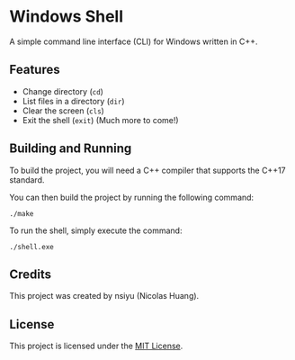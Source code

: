 # Windows Shell

A simple command line interface (CLI) for Windows written in C++.

## Features

- Change directory (`cd`)
- List files in a directory (`dir`)
- Clear the screen (`cls`)
- Exit the shell (`exit`)
(Much more to come!)

## Building and Running

To build the project, you will need a C++ compiler that supports the C++17 standard.

You can then build the project by running the following command:
```
./make
```

To run the shell, simply execute the command:
```
./shell.exe
```

## Credits

This project was created by nsiyu (Nicolas Huang).

## License

This project is licensed under the [MIT License](LICENSE).



